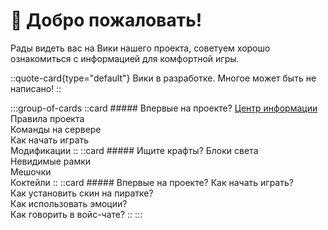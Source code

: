 # 👋 Добро пожаловать!
Рады видеть вас на Вики нашего проекта, советуем хорошо ознакомиться с информацией для комфортной игры.

::quote-card{type="default"}
Вики в разработке. Многое может быть не написано!
::

:::group-of-cards
  ::card
    ##### Впервые на проекте? 
    [Центр информации](/wiki/main/information.md)<br>Правила проекта<br>Команды на сервере<br>Как начать играть<br>Модификации
  ::
  ::card
    ##### Ищите крафты?
     Блоки света<br>Невидимые рамки<br>Мешочки<br>Коктейли
  ::
  ::card
    ##### Впервые на проекте? 
    Как начать играть?<br>Как установить скин на пиратке?<br>Как использовать эмоции?<br>Как говорить в войс-чате?
  ::
:::
